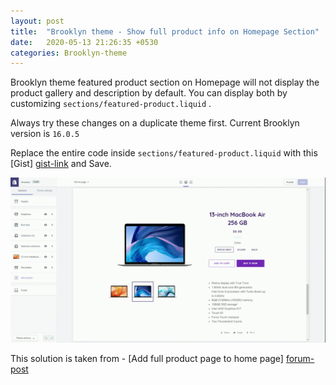 ```yaml
---
layout: post
title:  "Brooklyn theme - Show full product info on Homepage Section"
date:   2020-05-13 21:26:35 +0530
categories: Brooklyn-theme
---
```


 
Brooklyn theme featured product section on Homepage  will not display the product gallery and description by default. You can display both by customizing `sections/featured-product.liquid` . 

Always try these changes on a duplicate theme first. Current Brooklyn version is `16.0.5` 

Replace the entire code inside `sections/featured-product.liquid` with this [Gist] [gist-link] and Save.

![working demo](/images/posts/brooklyn-theme.gif)

This solution is taken from - [Add full product page to home page] [forum-post]

[forum-post]: https://community.shopify.com/c/Shopify-Design/Add-full-product-page-to-home-page/m-p/736885/highlight/true#M183849

[gist-link]: https://gist.github.com/lixonic/7e342af5e0aaf7d77abd6b0eda074fca